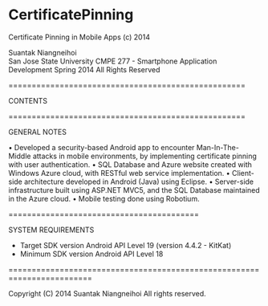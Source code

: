 CertificatePinning
==================

Certificate Pinning in Mobile Apps (c) 2014

Suantak Niangneihoi  
San Jose State University 
CMPE 277 - Smartphone Application Development 
Spring 2014 All Rights Reserved

===================================================

CONTENTS

===================================================

GENERAL NOTES

•	Developed a security-based Android app to encounter Man-In-The-Middle attacks in mobile environments, by implementing certificate pinning with user authentication.
•	SQL Database and Azure website created with Windows Azure cloud, with RESTful web service implementation.
•	Client-side architecture developed in Android (Java) using Eclipse. 
•	Server-side infrastructure built using ASP.NET MVC5, and the SQL Database maintained in the Azure cloud.
•	Mobile testing done using Robotium.

=========================================

SYSTEM REQUIREMENTS

* Target SDK version Android API Level 19 (version 4.4.2 - KitKat)
* Minimum SDK version Android API Level 18 

========================================================================


Copyright (C) 2014 
Suantak Niangneihoi
All rights reserved.
